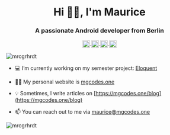 <h1 align="center">Hi 👋🏼, I'm Maurice</h1>
<h3 align="center">A passionate Android developer from Berlin</h3>

<p align="center">
  <a href="https://dev.to/mrcgrhrdt" target="blank"><img align="center" src="https://cdn.jsdelivr.net/npm/simple-icons@3.0.1/icons/dev-dot-to.svg" alt="mrcgrhrdt" height="20" width="20" />
  </a>  
  <a href="https://twitter.com/mrcgrhrdt" target="blank"><img align="center" src="https://cdn.jsdelivr.net/npm/simple-icons@3.0.1/icons/twitter.svg" alt="mrcgrhrdt" height="20" width="20" />
  </a>  
  <a href="https://linkedin.com/in/maurice-gerhardt-840b39171" target="blank"><img align="center" src="https://cdn.jsdelivr.net/npm/simple-icons@3.0.1/icons/linkedin.svg" alt="maurice-gerhardt-840b39171" height="20" width="20" />
  </a>  
  <a href="https://instagram.com/mrcgrhrdt" target="blank"><img align="center" src="https://cdn.jsdelivr.net/npm/simple-icons@3.0.1/icons/instagram.svg" alt="mrcgrhrdt" height="20" width="20" />
  </a>
</p>

<p><img src="https://komarev.com/ghpvc/?username=mrcgrhrdt" alt="mrcgrhrdt" /></p>

- 💻 I’m currently working on my semester project: [Eloquent](https://github.com/Eloquent-Team/Eloquent-Android)

- ✌🏼 My personal website is [mgcodes.one](mgcodes.one)

- 💡 Sometimes, I write articles on [https://mgcodes.one/blog](https://mgcodes.one/blog)

- 📫 You can reach out to me via maurice@mgcodes.one

<p align="left">
  <img src="https://github-readme-stats.vercel.app/api?username=mrcgrhrdt&show_icons=true" alt="mrcgrhrdt" />
</p>

